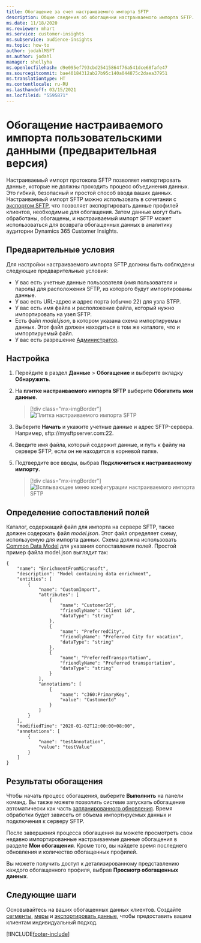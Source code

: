 ```yaml
---
title: Обогащение за счет настраиваемого импорта SFTP
description: Общие сведения об обогащении настраиваемого импорта SFTP.
ms.date: 11/18/2020
ms.reviewer: mhart
ms.service: customer-insights
ms.subservice: audience-insights
ms.topic: how-to
author: jodahlMSFT
ms.author: jodahl
manager: shellyha
ms.openlocfilehash: d9e095ef793cbd25415864f76a541dce68fafe47
ms.sourcegitcommit: bae40184312ab27b95c140a044875c2daea37951
ms.translationtype: HT
ms.contentlocale: ru-RU
ms.lasthandoff: 03/15/2021
ms.locfileid: "5595871"
---
```

# <a name="enrich-customer-profiles-with-custom-data-preview"></a>Обогащение настраиваемого импорта пользовательскими данными (предварительная версия)

Настраиваемый импорт протокола SFTP позволяет импортировать данные, которые не должны проходить процесс объединения данных. Это гибкий, безопасный и простой способ ввода ваших данных. Настраиваемый импорт SFTP можно использовать в сочетании с [экспортом SFTP](export-sftp.md), что позволяет экспортировать данные профилей клиентов, необходимые для обогащения. Затем данные могут быть обработаны, обогащены, и настраиваемый импорт SFTP может использоваться для возврата обогащенных данных в аналитику аудитории Dynamics 365 Customer Insights.

## <a name="prerequisites"></a>Предварительные условия

Для настройки настраиваемого импорта SFTP должны быть соблюдены следующие предварительные условия:

- У вас есть учетные данные пользователя (имя пользователя и пароль) для расположения SFTP, из которого будут импортированы данные.
- У вас есть URL-адрес и адрес порта (обычно 22) для узла STFP.
- У вас есть имя файла и расположение файла, который нужно импортировать на узел SFTP.
- Есть файл *model.json*, в котором указана схема импортируемых данных. Этот файл должен находиться в том же каталоге, что и импортируемый файл.
- У вас есть разрешение [Администратор](permissions.md#administrator).

## <a name="configuration"></a>Настройка

1. Перейдите в раздел **Данные** > **Обогащение** и выберите вкладку **Обнаружить**.

1. На **плитке настраиваемого импорта SFTP** выберите **Обогатить мои данные**.

   > [!div class="mx-imgBorder"]
   > ![Плитка настраиваемого импорта SFTP](media/SFTP_Custom_Import_tile.png "Плитка настраиваемого импорта SFTP")

1. Выберите **Начать** и укажите учетные данные и адрес SFTP-сервера. Например, sftp://mysftpserver.com:22.

1. Введите имя файла, который содержит данные, и путь к файлу на сервере SFTP, если он не находится в корневой папке.

1. Подтвердите все вводы, выбрав **Подключиться к настраиваемому импорту**.

   > [!div class="mx-imgBorder"]
   > ![Всплывающее меню конфигурации настраиваемого импорта SFTP](media/SFTP_Custom_Import_Configuration_flyout.png "Всплывающее меню конфигурации настраиваемого импорта SFTP")

## <a name="defining-field-mappings"></a>Определение сопоставлений полей 

Каталог, содержащий файл для импорта на сервере SFTP, также должен содержать файл *model.json*. Этот файл определяет схему, используемую для импорта данных. Схема должна использовать [Common Data Model](/common-data-model/) для указания сопоставления полей. Простой пример файла model.json выглядит так:

```
{
    "name": "EnrichmentFromMicrosoft",
    "description": "Model containing data enrichment",
    "entities": [
        {
            "name": "CustomImport",
            "attributes": [
                {
                    "name": "CustomerId",
                    "friendlyName": "Client id",
                    "dataType": "string"
                },
                {
                    "name": "PreferredCity",
                    "friendlyName": "Preferred City for vacation",
                    "dataType": "string"
                },
                {
                    "name": "PreferredTransportation",
                    "friendlyName": "Preferred transportation",
                    "dataType": "string"
                }
            ],
            "annotations": [
                {
                    "name": "c360:PrimaryKey",
                    "value": "CustomerId"
                }
            ]
        }
    ],
    "modifiedTime": "2020-01-02T12:00:00+08:00",
    "annotations": [
        {
            "name": "testAnnotation",
            "value": "testValue"
        }
    ]
}
```

## <a name="enrichment-results"></a>Результаты обогащения

Чтобы начать процесс обогащения, выберите **Выполнить** на панели команд. Вы также можете позволить системе запускать обогащение автоматически как часть [запланированного обновления](system.md#schedule-tab). Время обработки будет зависеть от объема импортируемых данных и подключения к серверу SFTP.

После завершения процесса обогащения вы можете просмотреть свои недавно импортированные настраиваемые данные обогащения в разделе **Мои обогащения**. Кроме того, вы найдете время последнего обновления и количество обогащенных профилей.

Вы можете получить доступ к детализированному представлению каждого обогащенного профиля, выбрав **Просмотр обогащенных данных**.

## <a name="next-steps"></a>Следующие шаги

Основывайтесь на ваших обогащенных данных клиентов. Создайте [сегменты](segments.md), [меры](measures.md) и [экспортировать данные](export-destinations.md), чтобы предоставить вашим клиентам индивидуальный подход.




[!INCLUDE[footer-include](../includes/footer-banner.md)]